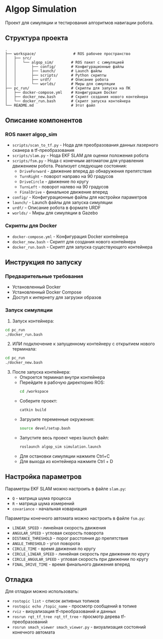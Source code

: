 # Algop Simulation

Проект для симуляции и тестирования алгоритмов навигации робота.

## Структура проекта

```
.
├── workspace/                 # ROS рабочее пространство
│   ├── src/
│   │   └── algop_sim/        # ROS пакет с симуляцией
│   │       ├── config/       # Конфигурационные файлы
│   │       ├── launch/       # Launch файлы
│   │       ├── scripts/      # Python скрипты
│   │       ├── urdf/         # Описание робота
│   │       └── worlds/       # Миры для симуляции
├── pc_run/                   # Скрипты для запуска на ПК
│   ├── docker-compose.yml    # Конфигурация Docker
│   ├── docker_new.bash       # Скрипт создания нового контейнера
│   └── docker_run.bash       # Скрипт запуска контейнера
└── README.md                 # Этот файл
```

## Описание компонентов

### ROS пакет algop_sim

- `scripts/scan_to_tf.py` - Нода для преобразования данных лазерного сканера в tf-преобразования
- `scripts/slam.py` - Нода EKF SLAM для оценки положения робота
- `scripts/fsm.py` - Нода с конечным автоматом для управления движением робота. Реализует следующие состояния:
  - `DriveForward` - движение вперед до обнаружения препятствия
  - `TurnRight` - поворот направо на 90 градусов
  - `DriveCircle` - движение по кругу
  - `TurnLeft` - поворот налево на 90 градусов
  - `FinalDrive` - финальное движение вперед
- `config/` - Конфигурационные файлы для настройки параметров
- `launch/` - Launch файлы для запуска симуляции
- `urdf/` - Описание робота в формате URDF
- `worlds/` - Миры для симуляции в Gazebo

### Скрипты для Docker

- `docker-compose.yml` - Конфигурация Docker контейнера
- `docker_new.bash` - Скрипт для создания нового контейнера
- `docker_run.bash` - Скрипт для запуска существующего контейнера

## Инструкция по запуску

### Предварительные требования

- Установленный Docker
- Установленный Docker Compose
- Доступ к интернету для загрузки образов

### Запуск симуляции

1. Запуск контейнера:
```bash
cd pc_run
./docker_run.bash
```

2. ИЛИ подключение к запущенному контейнеру с открытием нового терминала:
```bash
cd pc_run
./docker_new.bash
```

3. После запуска контейнера:
   - Откроется терминал внутри контейнера
   - Перейдите в рабочую директорию ROS:
     ```bash
     cd /workspace
     ```
   - Соберите проект:
     ```bash
     catkin build
     ```
   - Загрузите переменные окружения:
     ```bash
     source devel/setup.bash
     ```
   - Запустите весь проект через launch файл:
     ```bash
     roslaunch algop_sim simulation.launch
     ```
   - Для остановки симуляции нажмите Ctrl+C
   - Для выхода из контейнера нажмите Ctrl + D

## Настройка параметров

Параметры EKF SLAM можно настроить в файле `slam.py`:
- `Q` - матрица шума процесса
- `R` - матрица шума измерений
- `covariance` - начальная ковариация

Параметры конечного автомата можно настроить в файле `fsm.py`:
- `LINEAR_SPEED` - линейная скорость движения
- `ANGULAR_SPEED` - угловая скорость поворота
- `DISTANCE_THRESHOLD` - порог расстояния до препятствия
- `ANGLE_THRESHOLD` - угол поворота
- `CIRCLE_TIME` - время движения по кругу
- `CIRCLE_LINEAR_SPEED` - линейная скорость при движении по кругу
- `CIRCLE_ANGULAR_SPEED` - угловая скорость при движении по кругу
- `FINAL_DRIVE_TIME` - время финального движения вперед

## Отладка

Для отладки можно использовать:
- `rostopic list` - список активных топиков
- `rostopic echo /topic_name` - просмотр сообщений в топике
- `rviz` - визуализация tf-преобразований и данных
- `rosrun rqt_tf_tree rqt_tf_tree` - просмотр дерева tf-преобразований
- `rosrun smach_viewer smach_viewer.py` - визуализация состояний конечного автомата 
